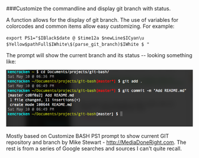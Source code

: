 ###Customize the commandline and display git branch with status.

A function allows for the display of git branch.  The use of variables for colorcodes and common items allow easy customizing.  For example:

`export PS1="$IBlack$date @ $time12a $newLine$ICyan\u $Yellow$pathFull$IWhite\$(parse_git_branch)$IWhite $ "
`

The prompt will show the current branch and its status -- looking something like:

![image](screen-shot.png)

Mostly based on Customize BASH PS1 prompt to show current GIT repository and branch by Mike Stewart - http://MediaDoneRight.com.  The rest is from a series of Google searches and sources I can't quite recall.  